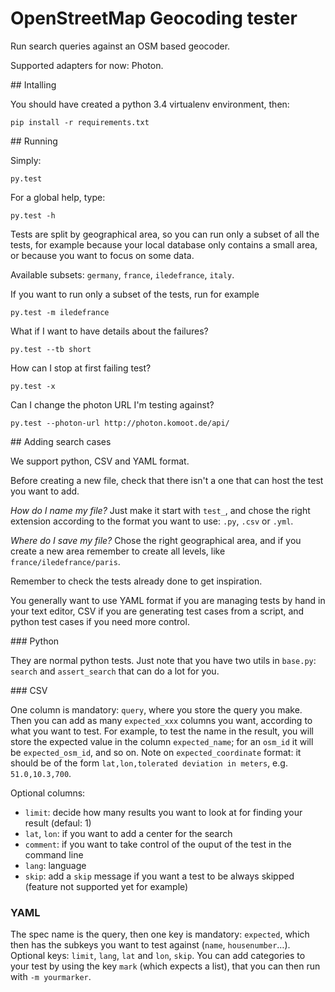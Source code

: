 # OpenStreetMap Geocoding tester

Run search queries against an OSM based geocoder.

Supported adapters for now: Photon.

## Intalling

You should have created a python 3.4 virtualenv environment, then:

    pip install -r requirements.txt

## Running

Simply:

    py.test

For a global help, type:

    py.test -h

Tests are split by geographical area, so you can run only a subset of all the tests,
for example because your local database only contains a small area, or because you want
to focus on some data.

Available subsets: `germany`, `france`, `iledefrance`, `italy`.

If you want to run only a subset of the tests, run for example

    py.test -m iledefrance

What if I want to have details about the failures?

    py.test --tb short

How can I stop at first failing test?

    py.test -x

Can I change the photon URL I'm testing against?

    py.test --photon-url http://photon.komoot.de/api/

## Adding search cases

We support python, CSV and YAML format.

Before creating a new file, check that there isn't a one that can host the test
you want to add.

*How do I name my file?* Just make it start with `test_`, and chose the right
extension according to the format you want to use: `.py`, `.csv` or `.yml`.

*Where do I save my file?* Chose the right geographical area, and if you create
a new area remember to create all levels, like `france/iledefrance/paris`.

Remember to check the tests already done to get inspiration.

You generally want to use YAML format if you are managing tests by hand in your
text editor, CSV if you are generating test cases from a script, and python test
cases if you need more control.

### Python

They are normal python tests. Just note that you have two utils in `base.py`:
`search` and `assert_search` that can do a lot for you.

### CSV

One column is mandatory: `query`, where you store the query you make.
Then you can add as many `expected_xxx` columns you want, according to what
you want to test. For example, to test the name in the result, you will store
the expected value in the column `expected_name`; for an `osm_id` it will be
`expected_osm_id`, and so on. Note on `expected_coordinate` format: it should be
of the form `lat,lon,tolerated deviation in meters`, e.g. `51.0,10.3,700`.

Optional columns:
* `limit`: decide how many results you want to look at for finding your result
(defaul: 1)
* `lat`, `lon`: if you want to add a center for the search
* `comment`: if you want to take control of the ouput of the test in the
command line
* `lang`: language
* `skip`: add a `skip` message if you want a test to be always skipped (feature
not supported yet for example)

### YAML

The spec name is the query, then one key is mandatory: `expected`, which then
has the subkeys you want to test against (`name`, `housenumber`…).
Optional keys: `limit`, `lang`, `lat` and `lon`, `skip`.
You can add categories to your test by using the key `mark` (which expects a
list), that you can then run with `-m yourmarker`.
